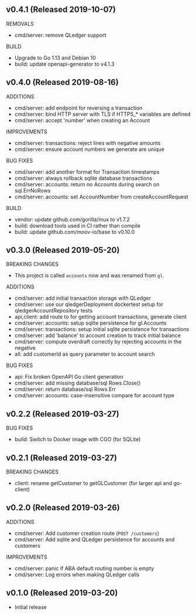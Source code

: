 ## v0.4.1 (Released 2019-10-07)

REMOVALS

- cmd/server: remove QLedger support

BUILD

- Upgrade to Go 1.13 and Debian 10
- build: update openapi-generator to v4.1.3

## v0.4.0 (Released 2019-08-16)

ADDITIONS

- cmd/server: add endpoint for reversing a transaction
- cmd/server: bind HTTP server with TLS if HTTPS_* variables are defined
- cmd/server: accept 'number' when creating an Account

IMPROVEMENTS

- cmd/server: transactions: reject lines with negative amounts
- cmd/server: ensure account numbers we generate are unique

BUG FIXES

- cmd/server: add another format for Transaction timestamps
- cmd/server: always rollback sqlite database transactions
- cmd/server: accounts: return no Accounts during search on sql.ErrNoRows
- cmd/server: accounts: set AccountNumber from createAccountRequest

BUILD

- vendor: update github.com/gorilla/mux to v1.7.2
- build: download tools used in CI rather than compile
- build: update github.com/moov-io/base to v0.10.0

## v0.3.0 (Released 2019-05-20)

BREAKING CHANGES

- This project is called `accounts` now and was renamed from `gl`.

ADDITIONS

- cmd/server: add initial transaction storage with QLedger
- cmd/server: use our qledgerDeployment dockertest setup for qledgerAccountRepository tests
- api,client: add route to for getting account transactions, generate client
- cmd/server: accounts: setup sqlite persistence for gl.Accounts
- cmd/server: transactions: setup initial sqlite persistence for transactions
- cmd/server: add 'balance' to account creation to track initial balance
- cmd/server: compute overdraft correctly by rejecting accounts in the negative
- all: add customerId as query parameter to account search

BUG FIXES

- api: Fix broken OpenAPI Go client generation
- cmd/server: add missing database/sql Rows.Close()
- cmd/server: return database/sql Rows.Err
- cmd/server: accounts: case-insensitive compare for account type

## v0.2.2 (Released 2019-03-27)

BUG FIXES

- build: Switch to Docker image with CGO (for SQLite)

## v0.2.1 (Released 2019-03-27)

BREAKING CHANGES

- client: rename getCustomer to getGLCustomer (for larger api and go-client)

## v0.2.0 (Released 2019-03-26)

ADDITIONS

- cmd/server: Add customer creation route (`POST /customers`)
- cmd/server: Add sqlite and QLedger persistence for accounts and customers

IMPROVEMENTS

- cmd/server: panic if ABA default routing number is empty
- cmd/server: Log errors when making QLedger calls

## v0.1.0 (Released 2019-03-20)

- Initial release
